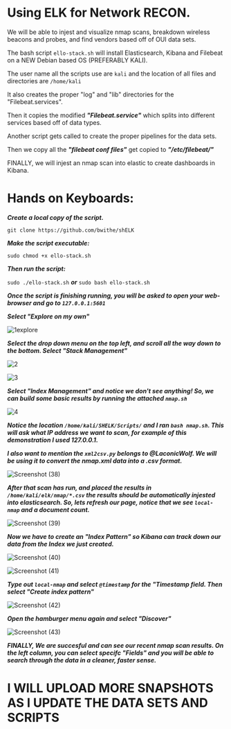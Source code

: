 # Using ELK for Network RECON.
We will be able to injest and visualize nmap scans, breakdown wireless beacons and probes, and find vendors based off of OUI data sets.

The bash script ```ello-stack.sh``` will install Elasticsearch, Kibana and Filebeat on a NEW Debian based OS (PREFERABLY KALI). 

The user name all the scripts use are ```kali``` and the location of all files and directories are ```/home/kali```

It also creates the proper "log" and "lib" directories for the "Filebeat.services".

Then it copies the modified **_"Filebeat.service"_** which splits into different services based off of data types.

Another script gets called to create the proper pipelines for the data sets.

Then we copy all the **_"filebeat conf files"_** get copied to **_"/etc/filebeat/"_**

FINALLY, we will injest an nmap scan into elastic to create dashboards in Kibana.

# Hands on Keyboards: 
**_Create a local copy of the script._**

```git clone https://github.com/bwithe/shELK```

**_Make the script executable:_**

```sudo chmod +x ello-stack.sh```

**_Then run the script:_**

```sudo ./ello-stack.sh``` **_or_** ```sudo bash ello-stack.sh```

**_Once the script is finishing running, you will be asked to open your web-browser and go to ```127.0.0.1:5601```_**

**_Select "Explore on my own"_**

![1explore](https://github.com/BwithE/shELK/assets/144924113/415cc467-138f-4b79-b4f6-c853296ef53d)

**_Select the drop down menu on the top left, and scroll all the way down to the bottom. Select "Stack Management"_**

![2](https://github.com/BwithE/shELK/assets/144924113/e8aadcbd-c934-4527-9830-2914c4aa76de)

![3](https://github.com/BwithE/shELK/assets/144924113/04807833-3d34-4411-a13d-6cbdeb2b001c)

**_Select "Index Management" and notice we don't see anything! So, we can build some basic results by running the attached ```nmap.sh```_**

![4](https://github.com/BwithE/shELK/assets/144924113/161b31c9-d803-4c67-8801-5871849b308b)

**_Notice the location ```/home/kali/SHELK/Scripts/``` and I ran ```bash nmap.sh```. This will ask what IP address we want to scan, for example of this demonstration I used 127.0.0.1._**

**_I also want to mention the ```xml2csv.py``` belongs to @LaconicWolf. We will be using it to convert the nmap.xml data into a .csv format._**

![Screenshot (38)](https://github.com/BwithE/shELK/assets/144924113/c287bf1b-4ce8-4573-bec6-54531afbb046)

**_After that scan has run, and placed the results in ```/home/kali/elk/nmap/*.csv``` the results should be automatically injested into elasticsearch. So, lets refresh our page, notice that we see ```local-nmap``` and a document count._**

![Screenshot (39)](https://github.com/BwithE/shELK/assets/144924113/29fedd77-381c-4f27-8ef7-47faab9656e5)

**_Now we have to create an "Index Pattern" so Kibana can track down our data from the Index we just created._**

![Screenshot (40)](https://github.com/BwithE/shELK/assets/144924113/d376274b-6837-4743-895c-6404d2cd0608)

![Screenshot (41)](https://github.com/BwithE/shELK/assets/144924113/d91e7329-6926-40e0-ad5f-4859064d7d41)

**_Type out ```local-nmap``` and select ```@timestamp``` for the "Timestamp field. Then select "Create index pattern"_**

![Screenshot (42)](https://github.com/BwithE/shELK/assets/144924113/533861ad-c975-46bc-99b9-28e97a27e732)

**_Open the hamburger menu again and select "Discover"_**

![Screenshot (43)](https://github.com/BwithE/shELK/assets/144924113/8733ceff-09ba-4cec-babc-e41f0e52f0cd)

**_FINALLY, We are succesful and can see our recent nmap scan results. On the left column, you can select specifc "Fields" and you will be able to search through the data in a cleaner, faster sense._**

# I WILL UPLOAD MORE SNAPSHOTS AS I UPDATE THE DATA SETS AND SCRIPTS #
